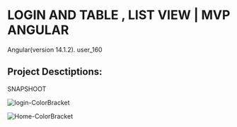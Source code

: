 # LOGIN AND TABLE , LIST VIEW | MVP ANGULAR
Angular(version 14.1.2). 
user_160


## Project Desctiptions:

SNAPSHOOT


![login-ColorBracket](https://user-images.githubusercontent.com/38654469/185423410-6387b425-3bf3-4f60-9adc-c931334b8055.PNG)

![Home-ColorBracket](https://user-images.githubusercontent.com/38654469/185424177-1c81325a-e5f1-44f5-8838-d241a7d48354.PNG)
